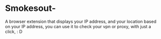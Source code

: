 # Smokesout-
A browser extension that displays your IP address, and your location based on your IP address, you can use it to check your vpn or proxy, with just a click, : D
